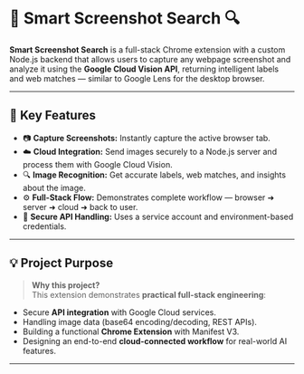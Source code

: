 # 📸 Smart Screenshot Search 🔍

**Smart Screenshot Search** is a full-stack Chrome extension with a custom Node.js backend that allows users to capture any webpage screenshot and analyze it using the **Google Cloud Vision API**, returning intelligent labels and web matches — similar to Google Lens for the desktop browser.

---

## 🚀 **Key Features**

- 📷 **Capture Screenshots:** Instantly capture the active browser tab.
- ☁️ **Cloud Integration:** Send images securely to a Node.js server and process them with Google Cloud Vision.
- 🔍 **Image Recognition:** Get accurate labels, web matches, and insights about the image.
- ⚙️ **Full-Stack Flow:** Demonstrates complete workflow — browser ➜ server ➜ cloud ➜ back to user.
- 🔐 **Secure API Handling:** Uses a service account and environment-based credentials.

---

## 💡 **Project Purpose**

> **Why this project?**  
This extension demonstrates **practical full-stack engineering**:
- Secure **API integration** with Google Cloud services.
- Handling image data (base64 encoding/decoding, REST APIs).
- Building a functional **Chrome Extension** with Manifest V3.
- Designing an end-to-end **cloud-connected workflow** for real-world AI features.

---


